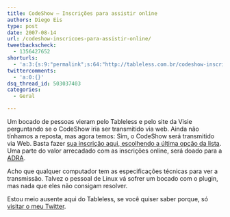 ```yaml
---
title: CodeShow – Inscrições para assistir online
authors: Diego Eis
type: post
date: 2007-08-14
url: /codeshow-inscricoes-para-assistir-online/
tweetbackscheck:
  - 1356427652
shorturls:
  - 'a:3:{s:9:"permalink";s:64:"http://tableless.com.br/codeshow-inscricoes-para-assistir-online";s:7:"tinyurl";s:26:"http://tinyurl.com/3wnzcf6";s:4:"isgd";s:19:"http://is.gd/JrDjGg";}'
twittercomments:
  - 'a:0:{}'
dsq_thread_id: 503037403
categories:
  - Geral

---
```

Um bocado de pessoas vieram pelo Tableless e pelo site da Visie perguntando se o CodeShow iria ser transmitido via web. Ainda não tínhamos a reposta, mas agora temos: Sim, o CodeShow será transmitido via Web. Basta fazer [sua inscrição aqui, escolhendo a última opção da lista][1]. Uma parte do valor arrecadado com as inscrições online, será doado para a [ADRA][2].

Acho que qualquer computador tem as especificações técnicas para ver a transmissão. Talvez o pessoal de Linux vá sofrer um bocado com o plugin, mas nada que eles não consigam resolver.

Estou meio ausente aqui do Tableless, se você quiser saber porque, só [visitar o meu Twitter][3].

 [1]: http://visie.com.br/matricula
 [2]: http://www.igrejaadventista.org.br/adra.asp
 [3]: http://twitter.com/diegoeis